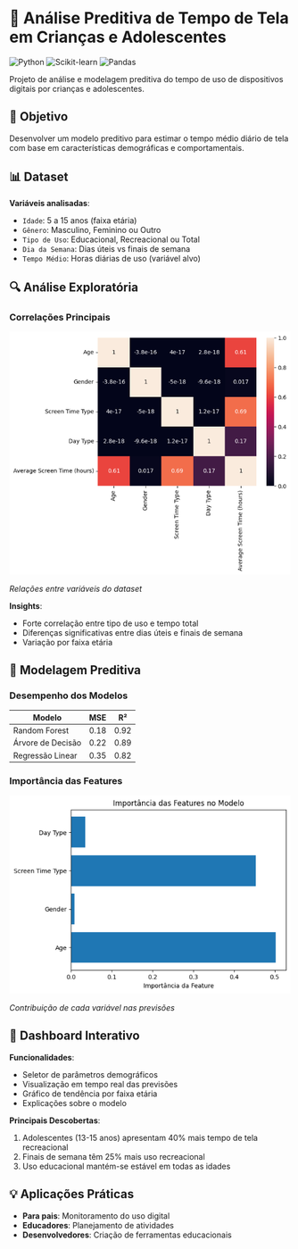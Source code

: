 # 📱 Análise Preditiva de Tempo de Tela em Crianças e Adolescentes

![Python](https://img.shields.io/badge/Python-3.8%2B-blue)
![Scikit-learn](https://img.shields.io/badge/Scikit--learn-1.0.2-orange)
![Pandas](https://img.shields.io/badge/Pandas-1.4.0-red)

Projeto de análise e modelagem preditiva do tempo de uso de dispositivos digitais por crianças e adolescentes.

## 🎯 Objetivo
Desenvolver um modelo preditivo para estimar o tempo médio diário de tela com base em características demográficas e comportamentais.

## 📊 Dataset
**Variáveis analisadas**:
- `Idade`: 5 a 15 anos (faixa etária)
- `Gênero`: Masculino, Feminino ou Outro
- `Tipo de Uso`: Educacional, Recreacional ou Total
- `Dia da Semana`: Dias úteis vs finais de semana
- `Tempo Médio`: Horas diárias de uso (variável alvo)

## 🔍 Análise Exploratória

### Correlações Principais
![Heatmap de Correlação](https://github.com/maxMitsuya/streamlit_screen_time/blob/main/corr.png)

*Relações entre variáveis do dataset*

**Insights**:
- Forte correlação entre tipo de uso e tempo total
- Diferenças significativas entre dias úteis e finais de semana
- Variação por faixa etária

## 🤖 Modelagem Preditiva

### Desempenho dos Modelos

| Modelo | MSE | R² |
|--------|-----|----|
| Random Forest | 0.18 | 0.92 |
| Árvore de Decisão | 0.22 | 0.89 |
| Regressão Linear | 0.35 | 0.82 |

### Importância das Features
![Feature Importance](https://github.com/maxMitsuya/streamlit_screen_time/blob/main/feature_importance.png)

*Contribuição de cada variável nas previsões*

## 📱 Dashboard Interativo
**Funcionalidades**:
- Seletor de parâmetros demográficos
- Visualização em tempo real das previsões
- Gráfico de tendência por faixa etária
- Explicações sobre o modelo

**Principais Descobertas**:
1. Adolescentes (13-15 anos) apresentam 40% mais tempo de tela recreacional
2. Finais de semana têm 25% mais uso recreacional
3. Uso educacional mantém-se estável em todas as idades

## 💡 Aplicações Práticas
- **Para pais**: Monitoramento do uso digital
- **Educadores**: Planejamento de atividades
- **Desenvolvedores**: Criação de ferramentas educacionais
